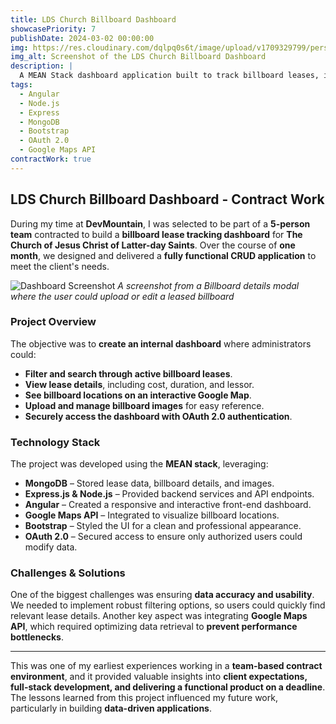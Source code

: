 ```yaml
---
title: LDS Church Billboard Dashboard
showcasePriority: 7
publishDate: 2024-03-02 00:00:00
img: https://res.cloudinary.com/dqlpq0s6t/image/upload/v1709329799/personal_website_v1/portfolio/lds_billboard_1_x1ycse.jpg
img_alt: Screenshot of the LDS Church Billboard Dashboard
description: |
  A MEAN Stack dashboard application built to track billboard leases, integrating Google Maps API for location visualization.
tags:
  - Angular
  - Node.js
  - Express
  - MongoDB
  - Bootstrap
  - OAuth 2.0
  - Google Maps API
contractWork: true
---
```


## LDS Church Billboard Dashboard - Contract Work

During my time at **DevMountain**, I was selected to be part of a **5-person team** contracted to build a **billboard lease tracking dashboard** for **The Church of Jesus Christ of Latter-day Saints**. Over the course of **one month**, we designed and delivered a **fully functional CRUD application** to meet the client's needs.

![Dashboard Screenshot](https://res.cloudinary.com/dqlpq0s6t/image/upload/v1709329797/personal_website_v1/portfolio/lds_billboard_2_jalstv.jpg)
*A screenshot from a Billboard details modal where the user could upload or edit a leased billboard*

### **Project Overview**
The objective was to **create an internal dashboard** where administrators could:
- **Filter and search through active billboard leases**.
- **View lease details**, including cost, duration, and lessor.
- **See billboard locations on an interactive Google Map**.
- **Upload and manage billboard images** for easy reference.
- **Securely access the dashboard with OAuth 2.0 authentication**.

### **Technology Stack**
The project was developed using the **MEAN stack**, leveraging:
- **MongoDB** – Stored lease data, billboard details, and images.
- **Express.js & Node.js** – Provided backend services and API endpoints.
- **Angular** – Created a responsive and interactive front-end dashboard.
- **Google Maps API** – Integrated to visualize billboard locations.
- **Bootstrap** – Styled the UI for a clean and professional appearance.
- **OAuth 2.0** – Secured access to ensure only authorized users could modify data.

### **Challenges & Solutions**
One of the biggest challenges was ensuring **data accuracy and usability**. We needed to implement robust filtering options, so users could quickly find relevant lease details. Another key aspect was integrating **Google Maps API**, which required optimizing data retrieval to **prevent performance bottlenecks**.

--- 

This was one of my earliest experiences working in a **team-based contract environment**, and it provided valuable insights into **client expectations, full-stack development, and delivering a functional product on a deadline**. The lessons learned from this project influenced my future work, particularly in building **data-driven applications**.

